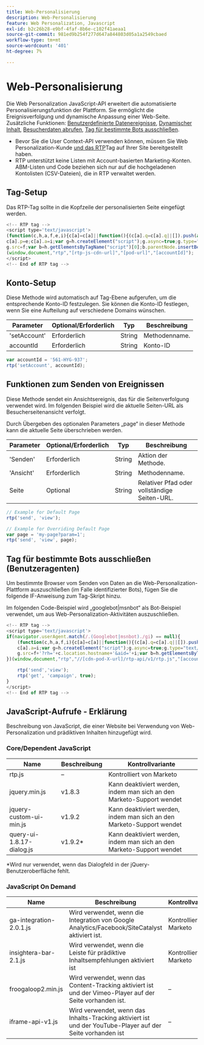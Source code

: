 ```yaml
---
title: Web-Personalisierung
description: Web-Personalisierung
feature: Web Personalization, Javascript
exl-id: b2c26b28-e9bf-4faf-8b6e-c102f41aeaa1
source-git-commit: 981ed9b254f277d647a844803d05a1a2549cbaed
workflow-type: tm+mt
source-wordcount: '401'
ht-degree: 7%

---
```


# Web-Personalisierung

Die Web Personalization JavaScript-API erweitert die automatisierte Personalisierungsfunktion der Plattform. Sie ermöglicht die Ereignisverfolgung und dynamische Anpassung einer Web-Seite. Zusätzliche Funktionen: [Benutzerdefinierte Datenereignisse](custom-data-events.md), [Dynamischer Inhalt](web-personalization.md), [Besucherdaten abrufen](get-visitor-data.md), [Tag für bestimmte Bots ausschließen](#exclude_tag_for_specific_bots).

- Bevor Sie die User Context-API verwenden können, müssen Sie Web Personalization-Kunde [ und das RTP](https://experienceleague.adobe.com/en/docs/marketo/using/product-docs/web-personalization/rtp-tag-implementation/deploy-the-rtp-javascript)Tag auf Ihrer Site bereitgestellt haben.
- RTP unterstützt keine Listen mit Account-basierten Marketing-Konten. ABM-Listen und Code beziehen sich nur auf die hochgeladenen Kontolisten (CSV-Dateien), die in RTP verwaltet werden.

## Tag-Setup

Das RTP-Tag sollte in die Kopfzeile der personalisierten Seite eingefügt werden.

```javascript
<!-- RTP tag -->
<script type='text/javascript'>
(function(c,h,a,f,e,i){c[a]=c[a]||function(){(c[a].q=c[a].q||[]).push(arguments)};
c[a].p=e;c[a].a=i;var g=h.createElement("script");g.async=true;g.type="text/javascript";
g.src=f;var b=h.getElementsByTagName("script")[0];b.parentNode.insertBefore(g,b)})
(window,document,"rtp","[rtp-js-cdn-url]","[pod-url]","[accountId]");
</script>
<!-- End of RTP tag -->
```

## Konto-Setup

Diese Methode wird automatisch auf Tag-Ebene aufgerufen, um die entsprechende Konto-ID festzulegen. Sie können die Konto-ID festlegen, wenn Sie eine Aufteilung auf verschiedene Domains wünschen.

| Parameter | Optional/Erforderlich | Typ | Beschreibung |
|--------------|-------------------|--------|--------------|
| &#39;setAccount&#39; | Erforderlich | String | Methodenname. |
| accountId | Erforderlich | String | Konto-ID |


```javascript
var accountId = '561-HYG-937';
rtp('setAccount', accountId);
```

## Funktionen zum Senden von Ereignissen

Diese Methode sendet ein Ansichtsereignis, das für die Seitenverfolgung verwendet wird. Im folgenden Beispiel wird die aktuelle Seiten-URL als Besucherseitenansicht verfolgt.

Durch Übergeben des optionalen Parameters „page“ in dieser Methode kann die aktuelle Seite überschrieben werden.

| Parameter | Optional/Erforderlich | Typ | Beschreibung |
|-----------|-------------------|--------|---------------------------------|
| &#39;Senden&#39; | Erforderlich | String | Aktion der Methode. |
| &#39;Ansicht&#39; | Erforderlich | String | Methodenname. |
| Seite | Optional | String | Relativer Pfad oder vollständige Seiten-URL. |


```javascript
// Example for Default Page
rtp('send', 'view');

// Example for Overriding Default Page
var page = 'my-page?param=1';
rtp('send', 'view', page);
```

## Tag für bestimmte Bots ausschließen (Benutzeragenten)

Um bestimmte Browser vom Senden von Daten an die Web-Personalization-Plattform auszuschließen (im Falle identifizierter Bots), fügen Sie die folgende IF-Anweisung zum Tag-Skript hinzu.

Im folgenden Code-Beispiel wird „googlebot|msnbot“ als Bot-Beispiel verwendet, um aus Web-Personalization-Aktivitäten auszuschließen.

```javascript
<!-- RTP tag -->
<script type='text/javascript'>
if(navigator.userAgent.match(/.(Googlebot|msnbot)./gi) == null){
    (function(c,h,a,f,i){c[a]=c[a]||function(){(c[a].q=c[a].q||[]).push(arguments)};
    c[a].a=i;var g=h.createElement("script");g.async=true;g.type="text/javascript";
    g.src=f+'?rh='+c.location.hostname+'&aid='+i;var b=h.getElementsByTagName("script")[0];b.parentNode.insertBefore(g,b);
})(window,document,"rtp","//[cdn-pod-X-url]/rtp-api/v1/rtp.js","[accountId]");

    rtp('send','view');
    rtp('get', 'campaign', true);
}
</script>
<!-- End of RTP tag -->
```

## JavaScript-Aufrufe - Erklärung

Beschreibung von JavaScript, die einer Website bei Verwendung von Web-Personalization und prädiktiven Inhalten hinzugefügt wird.

### Core/Dependent JavaScript

| Name | Beschreibung | Kontrollvariante |
|---------------------------|-------------|--------------------------------------------------------|
| rtp.js | – | Kontrolliert von Marketo |
| jquery.min.js | v1.8.3 | Kann deaktiviert werden, indem man sich an den Marketo-Support wendet |
| jquery-custom-ui-min.js | v1.9.2 | Kann deaktiviert werden, indem man sich an den Marketo-Support wendet |
| query-ui-1.8.17-dialog.js | v1.9.2* | Kann deaktiviert werden, indem man sich an den Marketo-Support wendet |


*Wird nur verwendet, wenn das Dialogfeld in der jQuery-Benutzeroberfläche fehlt.

### JavaScript On Demand

| Name | Beschreibung | Kontrollvariante |
|-------------------------|-----------------------------------------------------------------------|-----------------------|
| ga-integration-2.0.1.js | Wird verwendet, wenn die Integration von Google Analytics/Facebook/SiteCatalyst aktiviert ist. | Kontrolliert von Marketo |
| insightera-bar-2.1.js | Wird verwendet, wenn die Leiste für prädiktive Inhaltsempfehlungen aktiviert ist | Kontrolliert von Marketo |
| froogaloop2.min.js | Wird verwendet, wenn das Content-Tracking aktiviert ist und der Vimeo-Player auf der Seite vorhanden ist. | – |
| iframe-api-v1.js | Wird verwendet, wenn das Inhalts-Tracking aktiviert ist und der YouTube-Player auf der Seite vorhanden ist | – |
